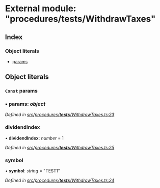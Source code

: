 # External module: "procedures/**tests**/WithdrawTaxes"

## Index

### Object literals

- [params](_procedures___tests___withdrawtaxes_.md#const-params)

## Object literals

### `Const` params

### ▪ **params**: _object_

_Defined in [src/procedures/**tests**/WithdrawTaxes.ts:23](https://github.com/PolymathNetwork/polymath-sdk/blob/660aba8/src/procedures/__tests__/WithdrawTaxes.ts#L23)_

### dividendIndex

• **dividendIndex**: _number_ = 1

_Defined in [src/procedures/**tests**/WithdrawTaxes.ts:25](https://github.com/PolymathNetwork/polymath-sdk/blob/660aba8/src/procedures/__tests__/WithdrawTaxes.ts#L25)_

### symbol

• **symbol**: _string_ = "TEST1"

_Defined in [src/procedures/**tests**/WithdrawTaxes.ts:24](https://github.com/PolymathNetwork/polymath-sdk/blob/660aba8/src/procedures/__tests__/WithdrawTaxes.ts#L24)_

